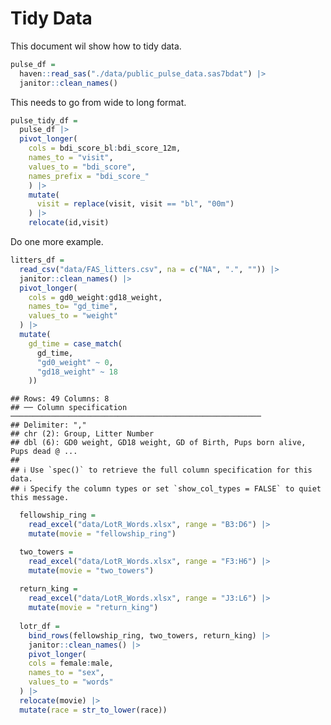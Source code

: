 Tidy Data
================

This document wil show how to tidy data.

``` r
pulse_df = 
  haven::read_sas("./data/public_pulse_data.sas7bdat") |>
  janitor::clean_names()
```

This needs to go from wide to long format.

``` r
pulse_tidy_df = 
  pulse_df |>
  pivot_longer(
    cols = bdi_score_bl:bdi_score_12m,
    names_to = "visit", 
    values_to = "bdi_score",
    names_prefix = "bdi_score_"
    ) |>
    mutate(
      visit = replace(visit, visit == "bl", "00m")
    ) |>
    relocate(id,visit)
```

Do one more example.

``` r
litters_df = 
  read_csv("data/FAS_litters.csv", na = c("NA", ".", "")) |>
  janitor::clean_names() |>
  pivot_longer(
    cols = gd0_weight:gd18_weight, 
    names_to= "gd_time", 
    values_to = "weight"
  ) |>
  mutate(
    gd_time = case_match(
      gd_time, 
      "gd0_weight" ~ 0, 
      "gd18_weight" ~ 18
    ))
```

    ## Rows: 49 Columns: 8
    ## ── Column specification ────────────────────────────────────────────────────────
    ## Delimiter: ","
    ## chr (2): Group, Litter Number
    ## dbl (6): GD0 weight, GD18 weight, GD of Birth, Pups born alive, Pups dead @ ...
    ## 
    ## ℹ Use `spec()` to retrieve the full column specification for this data.
    ## ℹ Specify the column types or set `show_col_types = FALSE` to quiet this message.

``` r
  fellowship_ring = 
    read_excel("data/LotR_Words.xlsx", range = "B3:D6") |> 
    mutate(movie = "fellowship_ring")

  two_towers = 
    read_excel("data/LotR_Words.xlsx", range = "F3:H6") |> 
    mutate(movie = "two_towers")
  
  return_king = 
    read_excel("data/LotR_Words.xlsx", range = "J3:L6") |> 
    mutate(movie = "return_king")
  
  lotr_df = 
    bind_rows(fellowship_ring, two_towers, return_king) |> 
    janitor::clean_names() |> 
    pivot_longer(
    cols = female:male, 
    names_to = "sex", 
    values_to = "words"
  ) |>  
  relocate(movie) |> 
  mutate(race = str_to_lower(race))
```
